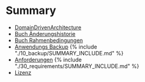 # Summary
* [DomainDrivenArchitecture](README.md)
* [Buch Änderungshistorie](change_history.md)
* [Buch Rahmenbedingungen](01_scope/README.md)
* [Anwendungs Backup](10_backup/README.md)
{% include "./10_backup/SUMMARY_INCLUDE.md" %}
* [Anforderungen](30_requirements/README.md)
{% include "./30_requirements/SUMMARY_INCLUDE.md" %}
* [Lizenz](LICENSE.md)